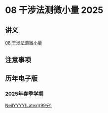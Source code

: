 # 08 干涉法测微小量 2025

## 讲义

[08 干涉法测微小量](https://github.com/dark-but-spark/SUSTech-PHY104B-Yellow-Pages/blob/main/docs/08/08.pdf)

## 注意事项


## 历年电子版

### 2025年春季学期

[NeilYYYY(Latex)(99分)](https://github.com/NeilYYYY/PHY104B_SUSTech_Experiments_of_Fundamental_Physics/tree/main/8_%E5%B9%B2%E6%B6%89%E6%B3%95%E6%B5%8B%E5%BE%AE%E5%B0%8F%E9%87%8F_99%E5%88%86)